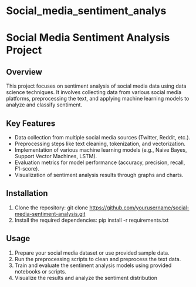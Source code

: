 # Social_media_sentiment_analys
# Social Media Sentiment Analysis Project

## Overview
This project focuses on sentiment analysis of social media data using data science techniques. It involves collecting data from various social media platforms, preprocessing the text, and applying machine learning models to analyze and classify sentiment.

## Key Features
- Data collection from multiple social media sources (Twitter, Reddit, etc.).
- Preprocessing steps like text cleaning, tokenization, and vectorization.
- Implementation of various machine learning models (e.g., Naive Bayes, Support Vector Machines, LSTM).
- Evaluation metrics for model performance (accuracy, precision, recall, F1-score).
- Visualization of sentiment analysis results through graphs and charts.

## Installation
1. Clone the repository: git clone https://github.com/yourusername/social-media-sentiment-analysis.git
2. Install the required dependencies: pip install -r requirements.txt

## Usage
1. Prepare your social media dataset or use provided sample data.
2. Run the preprocessing scripts to clean and preprocess the text data.
3. Train and evaluate the sentiment analysis models using provided notebooks or scripts.
4. Visualize the results and analyze the sentiment distribution
